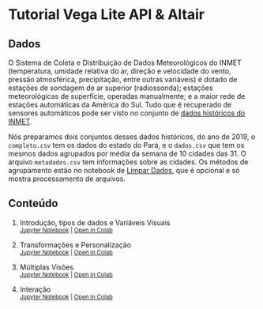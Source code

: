 # Tutorial Vega Lite API & Altair


## Dados

O Sistema de Coleta e Distribuição de Dados Meteorológicos do INMET (temperatura, umidade relativa do ar, direção e velocidade do vento, pressão atmosférica, precipitação, entre outras variáveis) é dotado de estações de sondagem de ar superior (radiossonda); estações meteorológicas de superfície, operadas manualmente; e a maior rede de estações automáticas da América do Sul. Tudo que é recuperado de sensores automáticos pode ser visto no conjunto de [dados históricos do INMET](https://portal.inmet.gov.br/dadoshistoricos).

Nós preparamos dois conjuntos desses dados históricos, do ano de 2019, o `completo.csv` tem os dados do estado do Pará, e o `dados.csv` que tem os mesmos dados agrupados por média da semana de 10 cidades das 31. O arquivo `metadados.csv` tem informações sobre as cidades. Os métodos de agrupamento estão no notebook de [Limpar Dados](), que é opcional e só mostra processamento de arquivos.


## Conteúdo

1. Introdução, tipos de dados e Variáveis Visuais <br/>
   <small>
     [Jupyter Notebook]() |
     [Open in Colab]()
   </small>

2. Transformações e Personalização <br/>
   <small>
     [Jupyter Notebook]() |
     [Open in Colab]()
   </small>

3. Múltiplas Visões<br/>
   <small>
     [Jupyter Notebook]() |
     [Open in Colab]()
   </small>

4. Interação<br/>
   <small>
     [Jupyter Notebook]() |
     [Open in Colab]()
   </small>